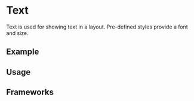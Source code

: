 <script setup>
  import Android from './android.md';
  import iOS from './ios.md';
</script>

# Text

Text is used for showing text in a layout. Pre-defined styles provide a font and size. 

<components-status android='released' ios='released' />

## Example

<theme-switcher />

<text-example />

## Usage

<component-design-guidelines name="Warp - Components / Text" link="https://www.figma.com/files/1308388678941179368/project/95472714" />

<component-questions />

## Frameworks

<tabs-content> 
  <template #android>
    <android />
  </template>
  <template #iOS>
    <iOS />
  </template>
</tabs-content>
